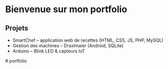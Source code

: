 <!DOCTYPE html>
<html lang="fr">
<head>
  <meta charset="UTF-8">
  <title>Mon Portfolio IoT</title>
</head>
<body>
  <h1>Bienvenue sur mon portfolio</h1>
  <h2>Projets</h2>
  <ul>
    <li>SmartChef – application web de recettes (HTML, CSS, JS, PHP, MySQL)</li>
    <li>Gestion des machines – Draxlmaier (Android, SQLite)</li>
    <li>Arduino – Blink LED & capteurs IoT</li>
  </ul>
</body>
</html>
# portfolio
